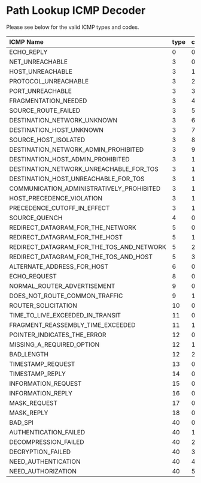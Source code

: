 # Path Lookup ICMP Decoder

Please see below for the valid ICMP types and codes.

| ICMP Name                                 | type | code |
| :---------------------------------------- | :--- | :--- |
| ECHO_REPLY                                | 0    | 0    |
| NET_UNREACHABLE                           | 3    | 0    |
| HOST_UNREACHABLE                          | 3    | 1    |
| PROTOCOL_UNREACHABLE                      | 3    | 2    |
| PORT_UNREACHABLE                          | 3    | 3    |
| FRAGMENTATION_NEEDED                      | 3    | 4    |
| SOURCE_ROUTE_FAILED                       | 3    | 5    |
| DESTINATION_NETWORK_UNKNOWN               | 3    | 6    |
| DESTINATION_HOST_UNKNOWN                  | 3    | 7    |
| SOURCE_HOST_ISOLATED                      | 3    | 8    |
| DESTINATION_NETWORK_ADMIN_PROHIBITED      | 3    | 9    |
| DESTINATION_HOST_ADMIN_PROHIBITED         | 3    | 10   |
| DESTINATION_NETWORK_UNREACHABLE_FOR_TOS   | 3    | 11   |
| DESTINATION_HOST_UNREACHABLE_FOR_TOS      | 3    | 12   |
| COMMUNICATION_ADMINISTRATIVELY_PROHIBITED | 3    | 13   |
| HOST_PRECEDENCE_VIOLATION                 | 3    | 14   |
| PRECEDENCE_CUTOFF_IN_EFFECT               | 3    | 15   |
| SOURCE_QUENCH                             | 4    | 0    |
| REDIRECT_DATAGRAM_FOR_THE_NETWORK         | 5    | 0    |
| REDIRECT_DATAGRAM_FOR_THE_HOST            | 5    | 1    |
| REDIRECT_DATAGRAM_FOR_THE_TOS_AND_NETWORK | 5    | 2    |
| REDIRECT_DATAGRAM_FOR_THE_TOS_AND_HOST    | 5    | 3    |
| ALTERNATE_ADDRESS_FOR_HOST                | 6    | 0    |
| ECHO_REQUEST                              | 8    | 0    |
| NORMAL_ROUTER_ADVERTISEMENT               | 9    | 0    |
| DOES_NOT_ROUTE_COMMON_TRAFFIC             | 9    | 16   |
| ROUTER_SOLICITATION                       | 10   | 0    |
| TIME_TO_LIVE_EXCEEDED_IN_TRANSIT          | 11   | 0    |
| FRAGMENT_REASSEMBLY_TIME_EXCEEDED         | 11   | 1    |
| POINTER_INDICATES_THE_ERROR               | 12   | 0    |
| MISSING_A_REQUIRED_OPTION                 | 12   | 1    |
| BAD_LENGTH                                | 12   | 2    |
| TIMESTAMP_REQUEST                         | 13   | 0    |
| TIMESTAMP_REPLY                           | 14   | 0    |
| INFORMATION_REQUEST                       | 15   | 0    |
| INFORMATION_REPLY                         | 16   | 0    |
| MASK_REQUEST                              | 17   | 0    |
| MASK_REPLY                                | 18   | 0    |
| BAD_SPI                                   | 40   | 0    |
| AUTHENTICATION_FAILED                     | 40   | 1    |
| DECOMPRESSION_FAILED                      | 40   | 2    |
| DECRYPTION_FAILED                         | 40   | 3    |
| NEED_AUTHENTICATION                       | 40   | 4    |
| NEED_AUTHORIZATION                        | 40   | 5    |
